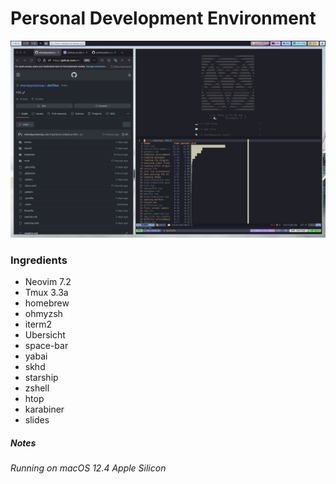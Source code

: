 # Personal Development Environment

<div>
  <img src="./extras/dashboard.png"/>
</div>

### Ingredients

- Neovim 7.2
- Tmux 3.3a
- homebrew
- ohmyzsh
- iterm2
- Ubersicht
- space-bar
- yabai
- skhd
- starship
- zshell
- htop
- karabiner
- slides

##### Notes

_Running on macOS 12.4 Apple Silicon_
